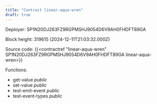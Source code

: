 ```yaml
---
title: "Contract linear-aqua-wren"
draft: true
---
```

Deployer: SP1N20DJ263FZ9RGPMSHJ9054D6V9AH0FHDFT89GA


 



Block height: 319615 (2024-12-11T21:03:32.000Z)

Source code: {{<contractref "linear-aqua-wren" SP1N20DJ263FZ9RGPMSHJ9054D6V9AH0FHDFT89GA linear-aqua-wren>}}

Functions:

* get-value _public_
* set-value _public_
* test-emit-event _public_
* test-event-types _public_
